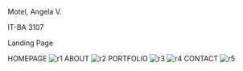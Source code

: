 Motel, Angela V.

IT-BA 3107

Landing Page

HOMEPAGE
![r1](https://github.com/motelangela07/Landing-Page/assets/148295519/6df51954-5d7c-471f-8e56-8ccac1c7f666)
ABOUT
![r2](https://github.com/motelangela07/Landing-Page/assets/148295519/5b441271-a24e-475f-9481-ff422ed9b225)
PORTFOLIO
![r3](https://github.com/motelangela07/Landing-Page/assets/148295519/c9d69e12-0629-40cb-a5ed-093d3769d01d)
![r4](https://github.com/motelangela07/Landing-Page/assets/148295519/c6e070ca-5695-4c6e-ab0e-50c85f083204)
CONTACT
![r5](https://github.com/motelangela07/Landing-Page/assets/148295519/544d26f8-4791-48a8-991d-3b2038d1d52f)

